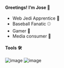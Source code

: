 #### Greetings! I’m Jose 🦔
- Web Jedi Apprentice 📱
- Baseball Fanatic ⚾️ 
- Gamer 👾
- Media consumer 🎥

#### Tools 🛠

![image](https://user-images.githubusercontent.com/83281328/144599337-ab14db02-344b-4116-995c-658d6b851661.png)
![image](https://user-images.githubusercontent.com/83281328/144599369-4c3f494b-d7f7-4dad-9b70-5d8837c28c0f.png)


<!---
josejbracho/josejbracho is a ✨ special ✨ repository because its `README.md` (this file) appears on your GitHub profile.
You can click the Preview link to take a look at your changes.
--->
